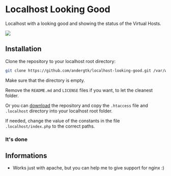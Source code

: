 # Localhost Looking Good

Localhost with a looking good and showing the status of the Virtual Hosts.

![](http://i.imgur.com/3OBpiSb.png)

## Installation

Clone the repository to your localhost root directory:

```bash
git clone https://github.com/andergtk/localhost-looking-good.git /var/www
```

Make sure that the directory is empty.

Remove the `README.md` and `LICENSE` files if you want, to let the cleanest folder.

Or you can [download](https://github.com/andergtk/localhost-looking-good/archive/master.zip) the repository and copy the `.htaccess` file and `.localhost` directory into your localhost root folder.

If needed, change the value of the constants in the file `.localhost/index.php` to the correct paths.

### It's done

## Informations

+ Works just with apache, but you can help me to give support for nginx :)
